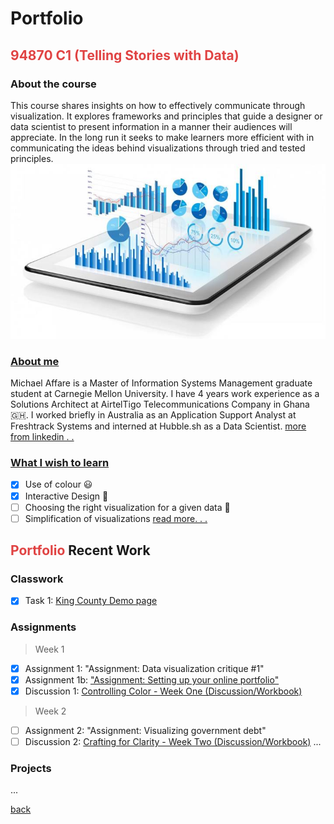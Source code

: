 # Portfolio  
## <span style="color:#E04343">94870 C1 (Telling Stories with Data)</span>

### About the course
This course shares insights on how to effectively communicate through visualization.
It explores frameworks and principles that guide a designer or data scientist to present information in a manner their audiences will appreciate.
In the long run it seeks to make learners more efficient with in communicating the ideas behind visualizations through tried and tested principles.
![visualization](../../img/blog3.jpg)

### [About me](../../index.html#about)
Michael Affare is a Master of Information Systems Management graduate student at Carnegie Mellon University. I have 4 years work experience as a Solutions Architect at AirtelTigo Telecommunications Company in Ghana 🇬🇭. I worked briefly in Australia as an Application Support Analyst at Freshtrack Systems and interned at Hubble.sh as a Data Scientist.
[more from linkedin . . ](https://linkedin.com/in/michaelaffare)


### [What I wish to learn](blog/what-i-wish-to-learn.md)
- [x]  Use of colour 😃 
- [x]  Interactive Design 🤩
- [ ]  Choosing the right visualization for a given data 🤔
- [ ]  Simplification of visualizations
[read more. . .](blog/what-i-wish-to-learn.md)

## <span style="color:#E04343">Portfolio</span> Recent Work

### Classwork
- [x]  Task 1: [King County Demo page](classroom/kingcounty.md)

### Assignments
> Week 1
- [x] Assignment 1: "Assignment: Data visualization critique #1"
- [x] Assignment 1b: ["Assignment: Setting up your online portfolio"](../../index.html)
- [x] Discussion 1: [Controlling Color - Week One (Discussion/Workbook)](https://canvas.cmu.edu/courses/29786/discussion_topics/432587?module_item_id=5170516)

> Week 2
- [ ] Assignment 2: "Assignment: Visualizing government debt"
- [ ] Discussion 2: [Crafting for Clarity - Week Two (Discussion/Workbook)](https://canvas.cmu.edu/courses/29786/discussion_topics/432588?module_item_id=5170547)
...

### Projects
...

[back](../index.html)
